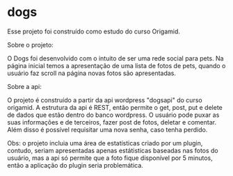 # dogs

Esse projeto foi construído como estudo do curso Origamid.

Sobre o projeto: 

O Dogs foi desenvolvido com o intuito de ser uma rede social para pets. Na página inicial temos a apresentação de uma lista de fotos
de pets, quando o usuário faz scroll na página novas fotos são apresentadas.

Sobre a api:

O projeto é construído a partir da api wordpress "dogsapi" do curso origamid. A estrutura da api é REST, então permite o get, post, put e delete 
de dados que estão dentro do banco wordpress. O usuário pode puxar as suas informações e de terceiros, fazer post de fotos, deletar e comentar. 
Além disso é possível requisitar uma nova senha, caso tenha perdido.

Obs: o projeto incluia uma área de estatísticas criado por um plugin, contudo, seriam apresentadas apenas estátisticas baseadas nas fotos do usuário,
mas a api só permite que a foto fique disponível por 5 minutos, então a aplicação do plugin seria problemática.



